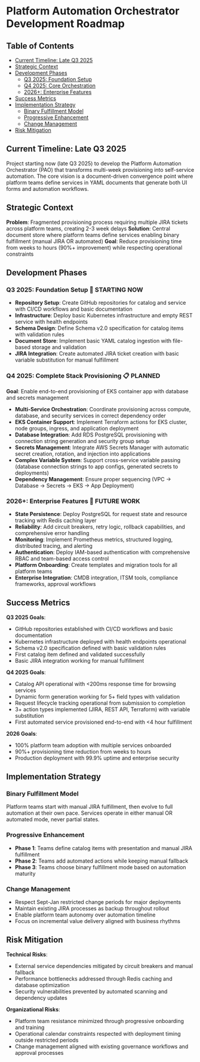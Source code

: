 # Platform Automation Orchestrator Development Roadmap

## Table of Contents

- [Current Timeline: Late Q3 2025](#current-timeline-late-q3-2025)
- [Strategic Context](#strategic-context)
- [Development Phases](#development-phases)
  - [Q3 2025: Foundation Setup](#q3-2025-foundation-setup--starting-now)
  - [Q4 2025: Core Orchestration](#q4-2025-core-orchestration--planned)
  - [2026+: Enterprise Features](#2026-enterprise-features--future-work)
- [Success Metrics](#success-metrics)
- [Implementation Strategy](#implementation-strategy)
  - [Binary Fulfillment Model](#binary-fulfillment-model)
  - [Progressive Enhancement](#progressive-enhancement)
  - [Change Management](#change-management)
- [Risk Mitigation](#risk-mitigation)

## Current Timeline: Late Q3 2025

Project starting now (late Q3 2025) to develop the Platform Automation Orchestrator (PAO) that transforms multi-week provisioning into self-service automation. The core vision is a document-driven convergence point where platform teams define services in YAML documents that generate both UI forms and automation workflows.

## Strategic Context

**Problem**: Fragmented provisioning process requiring multiple JIRA tickets across platform teams, creating 2-3 week delays
**Solution**: Central document store where platform teams define services enabling binary fulfillment (manual JIRA OR automated)
**Goal**: Reduce provisioning time from weeks to hours (90%+ improvement) while respecting operational constraints

## Development Phases

### Q3 2025: Foundation Setup 🚧 STARTING NOW
- **Repository Setup**: Create GitHub repositories for catalog and service with CI/CD workflows and basic documentation
- **Infrastructure**: Deploy basic Kubernetes infrastructure and empty REST service with health endpoints  
- **Schema Design**: Define Schema v2.0 specification for catalog items with validation rules
- **Document Store**: Implement basic YAML catalog ingestion with file-based storage and validation
- **JIRA Integration**: Create automated JIRA ticket creation with basic variable substitution for manual fulfillment

### Q4 2025: Complete Stack Provisioning 📋 PLANNED
**Goal**: Enable end-to-end provisioning of EKS container app with database and secrets management

- **Multi-Service Orchestration**: Coordinate provisioning across compute, database, and security services in correct dependency order
- **EKS Container Support**: Implement Terraform actions for EKS cluster, node groups, ingress, and application deployment
- **Database Integration**: Add RDS PostgreSQL provisioning with connection string generation and security group setup
- **Secrets Management**: Integrate AWS Secrets Manager with automatic secret creation, rotation, and injection into applications
- **Complex Variable System**: Support cross-service variable passing (database connection strings to app configs, generated secrets to deployments)
- **Dependency Management**: Ensure proper sequencing (VPC → Database → Secrets → EKS → App Deployment)

### 2026+: Enterprise Features 🔮 FUTURE WORK
- **State Persistence**: Deploy PostgreSQL for request state and resource tracking with Redis caching layer
- **Reliability**: Add circuit breakers, retry logic, rollback capabilities, and comprehensive error handling
- **Monitoring**: Implement Prometheus metrics, structured logging, distributed tracing, and alerting
- **Authentication**: Deploy IAM-based authentication with comprehensive RBAC and team-based access control
- **Platform Onboarding**: Create templates and migration tools for all platform teams
- **Enterprise Integration**: CMDB integration, ITSM tools, compliance frameworks, approval workflows

## Success Metrics

**Q3 2025 Goals**:
- GitHub repositories established with CI/CD workflows and basic documentation
- Kubernetes infrastructure deployed with health endpoints operational
- Schema v2.0 specification defined with basic validation rules
- First catalog item defined and validated successfully
- Basic JIRA integration working for manual fulfillment

**Q4 2025 Goals**:
- Catalog API operational with <200ms response time for browsing services
- Dynamic form generation working for 5+ field types with validation
- Request lifecycle tracking operational from submission to completion
- 3+ action types implemented (JIRA, REST API, Terraform) with variable substitution
- First automated service provisioned end-to-end with <4 hour fulfillment

**2026 Goals**:
- 100% platform team adoption with multiple services onboarded
- 90%+ provisioning time reduction from weeks to hours
- Production deployment with 99.9% uptime and enterprise security

## Implementation Strategy

### Binary Fulfillment Model
Platform teams start with manual JIRA fulfillment, then evolve to full automation at their own pace. Services operate in either manual OR automated mode, never partial states.

### Progressive Enhancement
- **Phase 1**: Teams define catalog items with presentation and manual JIRA fulfillment
- **Phase 2**: Teams add automated actions while keeping manual fallback
- **Phase 3**: Teams choose binary fulfillment mode based on automation maturity

### Change Management
- Respect Sept-Jan restricted change periods for major deployments
- Maintain existing JIRA processes as backup throughout rollout
- Enable platform team autonomy over automation timeline
- Focus on incremental value delivery aligned with business rhythms

## Risk Mitigation

**Technical Risks**:
- External service dependencies mitigated by circuit breakers and manual fallback
- Performance bottlenecks addressed through Redis caching and database optimization
- Security vulnerabilities prevented by automated scanning and dependency updates

**Organizational Risks**:
- Platform team resistance minimized through progressive onboarding and training
- Operational calendar constraints respected with deployment timing outside restricted periods
- Change management aligned with existing governance workflows and approval processes